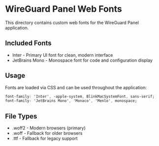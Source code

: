 # WireGuard Panel Web Fonts

This directory contains custom web fonts for the WireGuard Panel application.

## Included Fonts

- Inter - Primary UI font for clean, modern interface
- JetBrains Mono - Monospace font for code and configuration display

## Usage

Fonts are loaded via CSS and can be used throughout the application:

```css
font-family: 'Inter', -apple-system, BlinkMacSystemFont, sans-serif;
font-family: 'JetBrains Mono', 'Monaco', 'Menlo', monospace;
```

## File Types

- .woff2 - Modern browsers (primary)
- .woff - Fallback for older browsers
- .ttf - Fallback for legacy support
